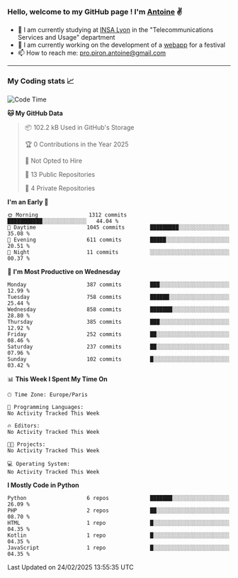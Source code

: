 ### Hello, welcome to my GitHub page ! I'm [Antoine](https://github.com/AntoinePiron) ✌️

- 🌱 I am currently studying at [INSA Lyon](https://www.insa-lyon.fr) in the "Telecommunications Services and Usage" department
- 🔭 I am currently working on the development of a [webapp](https://github.com/24HeuresINSA/Overbookd) for a festival
- 📫 How to reach me: [pro.piron.antoine@gmail.com](mailto:pro.piron.antoine@gmail.com)

---

### My Coding stats 📈
<!--START_SECTION:waka-->
![Code Time](http://img.shields.io/badge/Code%20Time-214%20hrs%209%20mins-blue)

**🐱 My GitHub Data** 

> 📦 102.2 kB Used in GitHub's Storage 
 > 
> 🏆 0 Contributions in the Year 2025
 > 
> 🚫 Not Opted to Hire
 > 
> 📜 13 Public Repositories 
 > 
> 🔑 4 Private Repositories 
 > 
**I'm an Early 🐤** 

```text
🌞 Morning                1312 commits        ███████████░░░░░░░░░░░░░░   44.04 % 
🌆 Daytime                1045 commits        █████████░░░░░░░░░░░░░░░░   35.08 % 
🌃 Evening                611 commits         █████░░░░░░░░░░░░░░░░░░░░   20.51 % 
🌙 Night                  11 commits          ░░░░░░░░░░░░░░░░░░░░░░░░░   00.37 % 
```
📅 **I'm Most Productive on Wednesday** 

```text
Monday                   387 commits         ███░░░░░░░░░░░░░░░░░░░░░░   12.99 % 
Tuesday                  758 commits         ██████░░░░░░░░░░░░░░░░░░░   25.44 % 
Wednesday                858 commits         ███████░░░░░░░░░░░░░░░░░░   28.80 % 
Thursday                 385 commits         ███░░░░░░░░░░░░░░░░░░░░░░   12.92 % 
Friday                   252 commits         ██░░░░░░░░░░░░░░░░░░░░░░░   08.46 % 
Saturday                 237 commits         ██░░░░░░░░░░░░░░░░░░░░░░░   07.96 % 
Sunday                   102 commits         █░░░░░░░░░░░░░░░░░░░░░░░░   03.42 % 
```


📊 **This Week I Spent My Time On** 

```text
🕑︎ Time Zone: Europe/Paris

💬 Programming Languages: 
No Activity Tracked This Week

🔥 Editors: 
No Activity Tracked This Week

🐱‍💻 Projects: 
No Activity Tracked This Week

💻 Operating System: 
No Activity Tracked This Week
```

**I Mostly Code in Python** 

```text
Python                   6 repos             ███████░░░░░░░░░░░░░░░░░░   26.09 % 
PHP                      2 repos             ██░░░░░░░░░░░░░░░░░░░░░░░   08.70 % 
HTML                     1 repo              █░░░░░░░░░░░░░░░░░░░░░░░░   04.35 % 
Kotlin                   1 repo              █░░░░░░░░░░░░░░░░░░░░░░░░   04.35 % 
JavaScript               1 repo              █░░░░░░░░░░░░░░░░░░░░░░░░   04.35 % 
```




 Last Updated on 24/02/2025 13:55:35 UTC
<!--END_SECTION:waka-->
